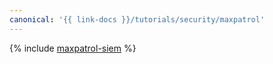 ```yaml
---
canonical: '{{ link-docs }}/tutorials/security/maxpatrol'
---
```


{% include [maxpatrol-siem](../../../_tutorials/security/at-maxpatrol-siem.md) %}